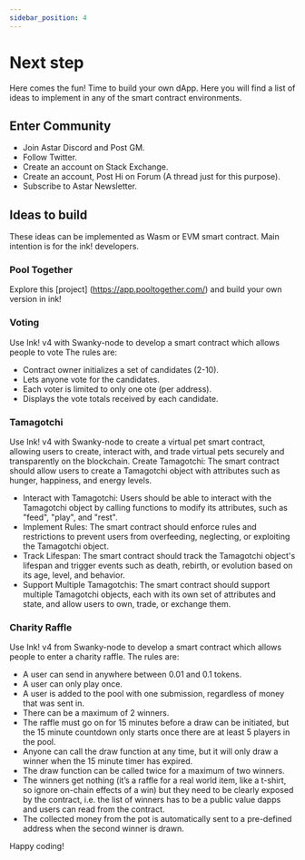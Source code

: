 ```yaml
---
sidebar_position: 4
---
```



# Next step
Here comes the fun! Time to build your own dApp.
Here you will find a list of ideas to implement in any of the smart contract environments.


## Enter Community

- Join Astar Discord and Post GM.
- Follow Twitter.
- Create an account on Stack Exchange.
- Create an account, Post Hi on Forum (A thread just for this purpose).
- Subscribe to Astar Newsletter.

## Ideas to build
These ideas can be implemented as Wasm or EVM smart contract. Main intention is for the ink! developers.

### Pool Together 
Explore this [project] (https://app.pooltogether.com/) and build your own version in ink!

### Voting
Use Ink! v4 with Swanky-node to develop a smart contract which allows people to vote The rules are:

* Contract owner initializes a set of candidates (2-10). 
* Lets anyone vote for the candidates.
* Each voter is limited to only one ote (per address).
* Displays the vote totals received by each candidate.

### Tamagotchi
Use Ink! v4 with Swanky-node to create a virtual pet smart contract, allowing users to create, interact with, and trade virtual pets securely and transparently on the blockchain.
Create Tamagotchi: The smart contract should allow users to create a Tamagotchi object with attributes such as hunger, happiness, and energy levels.

* Interact with Tamagotchi: Users should be able to interact with the Tamagotchi object by calling functions to modify its attributes, such as "feed", "play", and "rest".
* Implement Rules: The smart contract should enforce rules and restrictions to prevent users from overfeeding, neglecting, or exploiting the Tamagotchi object.
* Track Lifespan: The smart contract should track the Tamagotchi object's lifespan and trigger events such as death, rebirth, or evolution based on its age, level, and behavior.
* Support Multiple Tamagotchis: The smart contract should support multiple Tamagotchi objects, each with its own set of attributes and state, and allow users to own, trade, or exchange them.
    
### Charity Raffle

Use Ink! v4 from Swanky-node to develop a smart contract which allows people to enter a charity raffle. The rules are:

* A user can send in anywhere between 0.01 and 0.1 tokens.
* A user can only play once.
* A user is added to the pool with one submission, regardless of money that was sent in.
* There can be a maximum of 2 winners.
* The raffle must go on for 15 minutes before a draw can be initiated, but the 15 minute countdown only starts once there are at least 5 players in the pool.
* Anyone can call the draw function at any time, but it will only draw a winner when the 15 minute timer has expired.
* The draw function can be called twice for a maximum of two winners.
* The winners get nothing (it’s a raffle for a real world item, like a t-shirt, so ignore on-chain effects of a win) but they need to be clearly exposed by the contract, i.e. the list of winners has to be a public value dapps and users can read from the contract.
* The collected money from the pot is automatically sent to a pre-defined address when the second winner is drawn.

Happy coding!

